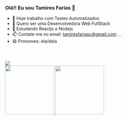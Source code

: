 ### Olá!! Eu sou Tamires Farias 👋

- 🔭 Hoje trabalho com Testes Automatizados
- 🌱 Quero ser uma Desenvolvedora Web FullStack
- 🤔 Estudando Reactjs e Nodejs
- 📫 Contate-me no email: tamiresfariasc@gmail.com ...
- 😄 Pronomes: ela/dela

<!DOCTYPE html>
<html lang="pt-br">
<header>
  <h1></h1>
</header>

<body>
  <div>
    <a href="https://www.linkedin.com/in/tamiresfariascruz/">
    <img src="https://img.shields.io/badge/LinkedIn-0077B5?style=for-the-badge&logo=linkedin&logoColor=white">
  </div>
  <div>
    <a href="https://github.com/tamifarias">
    <img height=160em src="https://github-readme-stats.vercel.app/api?username=tamifarias&show_icons=true&theme=cobalt">
    <img height=160em src="https://github-readme-stats.vercel.app/api/top-langs/?username=tamifarias&theme=cobalt">
  </div>
  <div>
 
  </div>
</body>
</html>




